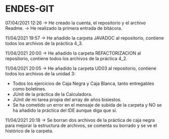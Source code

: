 # ENDES-GIT
07/04/2021 12:26 
-> He creado la cuenta, el repositorio y el archivo Readme. 
-> He realizado la primera entrada de bitácora.

11/04/2021 19:57
-> He añadido la carpeta JAVADOC al repositorio, contiene todos los archivos de la práctica 4_3.

11/04/2021 20:00
-> He añadido la carpeta REFACTORIZACION al repositorio, contiene todos los archivos de la práctica 4_2.

11/04/2021 20:05
-> He añadido la carpeta UD03 al repositorio, contiene todos los archivos de la unidad 3: 
* Todos los ejercicios de Caja Negra y Caja Blanca, tanto entregables como boletines.
* JUnit de la práctica de la Calculadora.
* JUnit de mi tarea propia del array de años bisiestos.
* Se ha cometido un error en el mensaje de subida de la carpeta y NO se ha añadido la práctica del IDE aunque diga que sí.

11/04/2021 20:18
-> Se borran dos archivos de la práctica de caja negra para mejorar la estructura de archivos, se comenta su borrado y se ve el histórico de la carpeta.


